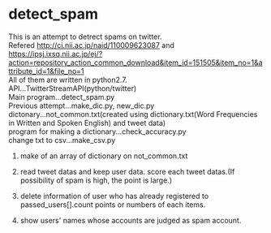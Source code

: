# detect_spam
This is an  attempt to detrect spams on twitter.  
Refered http://ci.nii.ac.jp/naid/110009623087 and https://ipsj.ixsq.nii.ac.jp/ej/?action=repository_action_common_download&item_id=151505&item_no=1&attribute_id=1&file_no=1  
All of them are written in python2.7.  
API...TwitterStreamAPI(python/twitter)   
Main program...detect_spam.py  
Previous attempt...make_dic.py, new_dic.py  
dictonary...not_common.txt(created using dictionary.txt(Word Frequencies in Written and Spoken English) and tweet data)  
program for making a dictionary...check_accuracy.py  
change txt to csv...make_csv.py  
  
  <main program>
  
  1. make of an array of dictionary on not_common.txt  
  
  2. read tweet datas and keep user data. score each tweet datas.(If possibility of spam is high, the point is large.)  
  
  3. delete information of user who has already registered to passed_users[].count points or numbers of each items.  
  
  4. show users' names whose accounts are judged as spam account.
